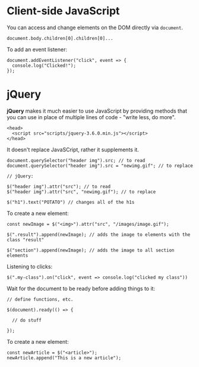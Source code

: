 # Client-side JavaScript

You can access and change elements on the DOM directly via `document`.

```
document.body.children[0].children[0]...
```

To add an event listener:

```
document.addEventListener("click", event => {
  console.log("Clicked!");
});
```

# jQuery

**jQuery** makes it much easier to use JavaScript by providing methods that you can use in place of multiple lines of code - "write less, do more".

```
<head>
  <script src="scripts/jquery-3.6.0.min.js"></script>
</head>
```

It doesn't replace JavaSCript, rather it supplements it.

```
document.querySelector("header img").src; // to read
document.querySelector("header img").src = "newimg.gif"; // to replace

// jQuery:

$("header img").attr("src"); // to read
$("header img").attr("src", "newimg.gif"); // to replace

$("h1").text("POTATO") // changes all of the h1s
```

To create a new element:

```
const newImage = $("<img>").attr("src", "/images/image.gif");

$(".result").append(newImage); // adds the image to elements with the class "result"

$("section").append(newImage); // adds the image to all section elements
```

Listening to clicks:
```
$(".my-class").on("click", event => console.log("clicked my class"))
```

Wait for the document to be ready before adding things to it:
```
// define functions, etc.

$(document).ready(() => {

  // do stuff
  
});
```
To create a new element:
```
const newArticle = $("<article>");
newArticle.append("This is a new article");
```